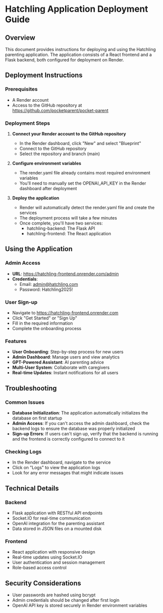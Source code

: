 # Hatchling Application Deployment Guide

## Overview
This document provides instructions for deploying and using the Hatchling parenting application. The application consists of a React frontend and a Flask backend, both configured for deployment on Render.

## Deployment Instructions

### Prerequisites
- A Render account
- Access to the GitHub repository at https://github.com/pocketparent/pocket-parent

### Deployment Steps
1. **Connect your Render account to the GitHub repository**
   - In the Render dashboard, click "New" and select "Blueprint"
   - Connect to the GitHub repository
   - Select the repository and branch (main)

2. **Configure environment variables**
   - The render.yaml file already contains most required environment variables
   - You'll need to manually set the OPENAI_API_KEY in the Render dashboard after deployment

3. **Deploy the application**
   - Render will automatically detect the render.yaml file and create the services
   - The deployment process will take a few minutes
   - Once complete, you'll have two services:
     - hatchling-backend: The Flask API
     - hatchling-frontend: The React application

## Using the Application

### Admin Access
- **URL**: https://hatchling-frontend.onrender.com/admin
- **Credentials**:
  - Email: admin@hatchling.com
  - Password: Hatchling2025!

### User Sign-up
- Navigate to https://hatchling-frontend.onrender.com
- Click "Get Started" or "Sign Up"
- Fill in the required information
- Complete the onboarding process

### Features
- **User Onboarding**: Step-by-step process for new users
- **Admin Dashboard**: Manage users and view analytics
- **GPT-Powered Assistant**: AI parenting advice
- **Multi-User System**: Collaborate with caregivers
- **Real-time Updates**: Instant notifications for all users

## Troubleshooting

### Common Issues
- **Database Initialization**: The application automatically initializes the database on first startup
- **Admin Access**: If you can't access the admin dashboard, check the backend logs to ensure the database was properly initialized
- **Sign-up Errors**: If users can't sign up, verify that the backend is running and the frontend is correctly configured to connect to it

### Checking Logs
- In the Render dashboard, navigate to the service
- Click on "Logs" to view the application logs
- Look for any error messages that might indicate issues

## Technical Details

### Backend
- Flask application with RESTful API endpoints
- Socket.IO for real-time communication
- OpenAI integration for the parenting assistant
- Data stored in JSON files on a mounted disk

### Frontend
- React application with responsive design
- Real-time updates using Socket.IO
- User authentication and session management
- Role-based access control

## Security Considerations
- User passwords are hashed using bcrypt
- Admin credentials should be changed after first login
- OpenAI API key is stored securely in Render environment variables
